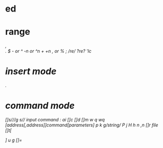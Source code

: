 # ed

# range

<address>
<address>,<address>
.
$
- or ^
-n or ^n
+
+n
, or %
;
/re/
?re?
'lc

# insert mode

.

# command mode

[<range>]s/<old>/<new>/g
s/<old>/<new>
input command : ai
[<range>]c
[<range>]d
[<range>]m
w
q
wq
[address[,address]]command[parameters]
p
k
g/string/
P
j
H
h
n
,n
[<range>]r file
[<range>]t[<address>]
u
g
[<range>]=
